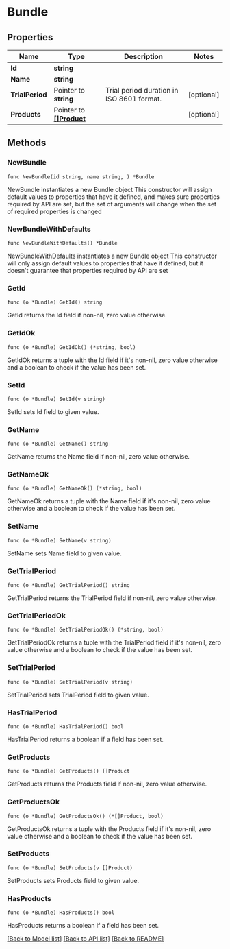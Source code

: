 # Bundle

## Properties

Name | Type | Description | Notes
------------ | ------------- | ------------- | -------------
**Id** | **string** |  | 
**Name** | **string** |  | 
**TrialPeriod** | Pointer to **string** | Trial period duration in ISO 8601 format. | [optional] 
**Products** | Pointer to [**[]Product**](Product.md) |  | [optional] 

## Methods

### NewBundle

`func NewBundle(id string, name string, ) *Bundle`

NewBundle instantiates a new Bundle object
This constructor will assign default values to properties that have it defined,
and makes sure properties required by API are set, but the set of arguments
will change when the set of required properties is changed

### NewBundleWithDefaults

`func NewBundleWithDefaults() *Bundle`

NewBundleWithDefaults instantiates a new Bundle object
This constructor will only assign default values to properties that have it defined,
but it doesn't guarantee that properties required by API are set

### GetId

`func (o *Bundle) GetId() string`

GetId returns the Id field if non-nil, zero value otherwise.

### GetIdOk

`func (o *Bundle) GetIdOk() (*string, bool)`

GetIdOk returns a tuple with the Id field if it's non-nil, zero value otherwise
and a boolean to check if the value has been set.

### SetId

`func (o *Bundle) SetId(v string)`

SetId sets Id field to given value.


### GetName

`func (o *Bundle) GetName() string`

GetName returns the Name field if non-nil, zero value otherwise.

### GetNameOk

`func (o *Bundle) GetNameOk() (*string, bool)`

GetNameOk returns a tuple with the Name field if it's non-nil, zero value otherwise
and a boolean to check if the value has been set.

### SetName

`func (o *Bundle) SetName(v string)`

SetName sets Name field to given value.


### GetTrialPeriod

`func (o *Bundle) GetTrialPeriod() string`

GetTrialPeriod returns the TrialPeriod field if non-nil, zero value otherwise.

### GetTrialPeriodOk

`func (o *Bundle) GetTrialPeriodOk() (*string, bool)`

GetTrialPeriodOk returns a tuple with the TrialPeriod field if it's non-nil, zero value otherwise
and a boolean to check if the value has been set.

### SetTrialPeriod

`func (o *Bundle) SetTrialPeriod(v string)`

SetTrialPeriod sets TrialPeriod field to given value.

### HasTrialPeriod

`func (o *Bundle) HasTrialPeriod() bool`

HasTrialPeriod returns a boolean if a field has been set.

### GetProducts

`func (o *Bundle) GetProducts() []Product`

GetProducts returns the Products field if non-nil, zero value otherwise.

### GetProductsOk

`func (o *Bundle) GetProductsOk() (*[]Product, bool)`

GetProductsOk returns a tuple with the Products field if it's non-nil, zero value otherwise
and a boolean to check if the value has been set.

### SetProducts

`func (o *Bundle) SetProducts(v []Product)`

SetProducts sets Products field to given value.

### HasProducts

`func (o *Bundle) HasProducts() bool`

HasProducts returns a boolean if a field has been set.


[[Back to Model list]](../README.md#documentation-for-models) [[Back to API list]](../README.md#documentation-for-api-endpoints) [[Back to README]](../README.md)


